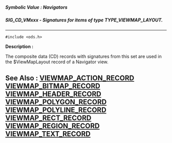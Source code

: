 ##### Symbolic Value : Navigators
##### SIG_CD_VMxxx - Signatures for items of type TYPE_VIEWMAP_LAYOUT.
---
```
#include <ods.h>
```
**Description :**

The composite data (CD) records with signatures from this set are used in the 
$ViewMapLayout record of a Navigator view.

**See Also :**
[VIEWMAP_ACTION_RECORD](/domino-c-api-docs/reference/Data/VIEWMAP_ACTION_RECORD)
[VIEWMAP_BITMAP_RECORD](/domino-c-api-docs/reference/Data/VIEWMAP_BITMAP_RECORD)
[VIEWMAP_HEADER_RECORD](/domino-c-api-docs/reference/Data/VIEWMAP_HEADER_RECORD)
[VIEWMAP_POLYGON_RECORD](/domino-c-api-docs/reference/Data/VIEWMAP_POLYGON_RECORD)
[VIEWMAP_POLYLINE_RECORD](/domino-c-api-docs/reference/Data/VIEWMAP_POLYLINE_RECORD)
[VIEWMAP_RECT_RECORD](/domino-c-api-docs/reference/Data/VIEWMAP_RECT_RECORD)
[VIEWMAP_REGION_RECORD](/domino-c-api-docs/reference/Data/VIEWMAP_REGION_RECORD)
[VIEWMAP_TEXT_RECORD](/domino-c-api-docs/reference/Data/VIEWMAP_TEXT_RECORD)
---
